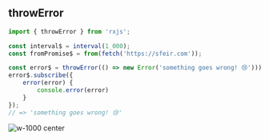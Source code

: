 ## throwError

```typescript
import { throwError } from 'rxjs';

const interval$ = interval(1_000);
const fromPromise$ = from(fetch('https://sfeir.com'));

const error$ = throwError(() => new Error('something goes wrong! 😢')));
error$.subscribe({
    error(error) {
        console.error(error)
    }
});
// => 'something goes wrong! 😢'
```
<!-- .element: class="big-code block" -->

![w-1000 center](./assets/images/diagrams/factory_throwerror.svg)
